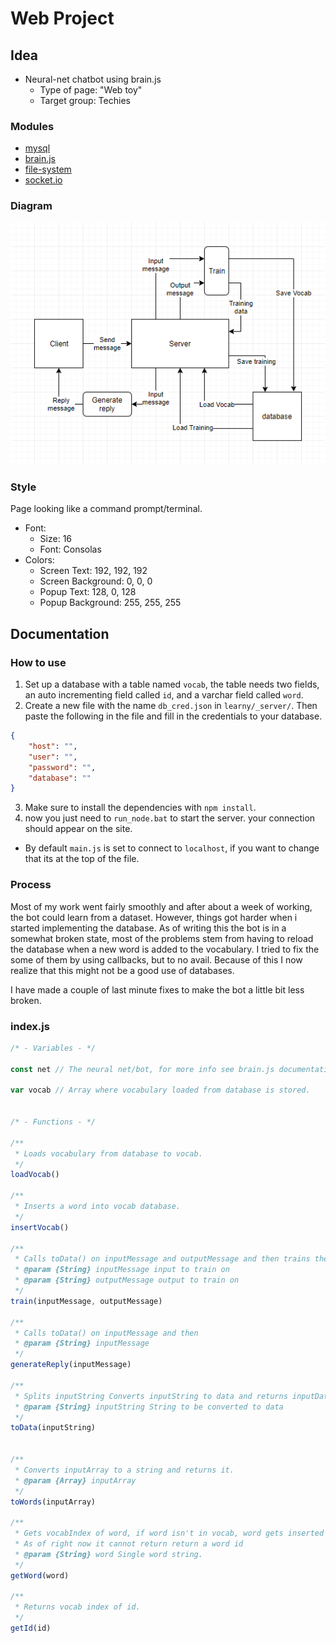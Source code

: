 # Web Project

## Idea

* Neural-net chatbot using brain.js
	* Type of page: "Web toy"
	* Target group: Techies

### Modules
* [mysql](https://www.npmjs.com/package/mysql)
* [brain.js](https://github.com/BrainJS/brain.js)
* [file-system](https://www.npmjs.com/package/file-system)
* [socket.io](https://socket.io/)

### Diagram

![alt text](dia.png)

### Style

Page looking like a command prompt/terminal.
* Font:
	* Size: 16
	* Font: Consolas
* Colors: 
	* Screen Text: 192, 192, 192
	* Screen Background: 0, 0, 0
	* Popup Text: 128, 0, 128
	* Popup Background: 255, 255, 255


## Documentation

### How to use
1. Set up a database with a table named `vocab`, the table needs two fields, an auto incrementing field called `id`, and a varchar field called `word`.
2. Create a new file with the name `db_cred.json` in `learny/_server/`. Then paste the following in the file and fill in the credentials to your database.
```json
{
	"host": "",
	"user": "",
	"password": "",
	"database": ""
}
```
3. Make sure to install the dependencies with `npm install`.
4. now you just need to `run_node.bat` to start the server. your connection should appear on the site.

* By default `main.js` is set to connect to `localhost`, if you want to change that its at the top of the file.

### Process

Most of my work went fairly smoothly and after about a week of working, the bot could learn from a dataset. However, things got harder when i started implementing the database. As of writing this the bot is in a somewhat broken state, most of the problems stem from having to reload the database when a new word is added to the vocabulary. I tried to fix the some of them by using callbacks, but to no avail. Because of this I now realize that this might not be a good use of databases.

I have made a couple of last minute fixes to make the bot a little bit less broken.

### index.js

```javascript
/* - Variables - */

const net // The neural net/bot, for more info see brain.js documentation.

var vocab // Array where vocabulary loaded from database is stored.


/* - Functions - */

/**
 * Loads vocabulary from database to vocab.
 */
loadVocab()

/**
 * Inserts a word into vocab database.
 */
insertVocab()

/**
 * Calls toData() on inputMessage and outputMessage and then trains the bot on the returned data. Returns a sample result after training.
 * @param {String} inputMessage input to train on
 * @param {String} outputMessage output to train on
 */
train(inputMessage, outputMessage)

/**
 * Calls toData() on inputMessage and then
 * @param {String} inputMessage
 */
generateReply(inputMessage)

/**
 * Splits inputString Converts inputString to data and returns inputData
 * @param {String} inputString String to be converted to data
 */
toData(inputString)


/**
 * Converts inputArray to a string and returns it.
 * @param {Array} inputArray 
 */
toWords(inputArray) 

/**
 * Gets vocabIndex of word, if word isn't in vocab, word gets inserted into vocab database. Returns vocabIndex.id of word.
 * As of right now it cannot return return a word id
 * @param {String} word Single word string.
 */
getWord(word) 

/**
 * Returns vocab index of id.
 */
getId(id)
```